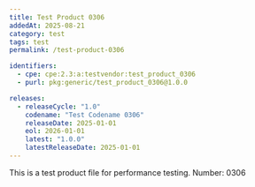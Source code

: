 ```yaml
---
title: Test Product 0306
addedAt: 2025-08-21
category: test
tags: test
permalink: /test-product-0306

identifiers:
  - cpe: cpe:2.3:a:testvendor:test_product_0306
  - purl: pkg:generic/test_product_0306@1.0.0

releases:
  - releaseCycle: "1.0"
    codename: "Test Codename 0306"
    releaseDate: 2025-01-01
    eol: 2026-01-01
    latest: "1.0.0"
    latestReleaseDate: 2025-01-01
---
```


This is a test product file for performance testing. Number: 0306
